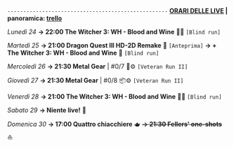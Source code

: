 <code>---------------------------------------------------</code>
<b><u>ORARI DELLE LIVE</u> | panoramica: <a href="https://trello.com/b/iKwdSGf3/sabaku">trello</a></b>

<i>Lunedì 24</i>
<b>→ 22:00 The Witcher 3: WH - Blood and Wine</b> 🧛‍♂️ <code>[Blind run]</code>

<i>Martedì 25</i>
<b>→ 21:00 Dragon Quest III HD-2D Remake</b> 🐲 <code>[Anteprima]</code>
<b>→ + The Witcher 3: WH - Blood and Wine</b> 🍷 <code>[Blind run]</code>

<i>Mercoledì 26</i>
<b>→ 21:30 Metal Gear</b> | #0/7 🐍⚙️ <code>[Veteran Run II]</code>

<i>Giovedì 27</i>
<b>→ 21:30 Metal Gear</b> | #0/8 📦⚙️ <code>[Veteran Run II]</code>

<i>Venerdì 28</i>
<b>→ 21:00 The Witcher 3: WH - Blood and Wine</b> 🧛‍♂️ <code>[Blind run]</code>

<i>Sabato 29</i>
<b>→ Niente live!</b> 🫡

<i>Domenica 30</i>
<b>→ 17:00 Quattro chiacchiere</b> 🫖
<b><s>→ 21:30 Fellers' one-shots</s></b> ⛵
